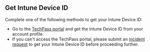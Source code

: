 ## Get Intune Device ID

Complete one of the following methods to get your Intune Device ID:

- Go to the [TechPass portal](https://portal.techpass.gov.sg/secure/account/profile) and get the Intune Device ID from your account profile.<br>
- If you can't access the TechPass portal, please submit an [incident request](https://go.gov.sg/techpass-sr) to get your Intune Device ID before proceeding further.

